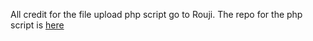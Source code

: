 All credit for the file upload php script go to Rouji. The repo for the php script is [here](https://github.com/Rouji/single_php_filehost)
